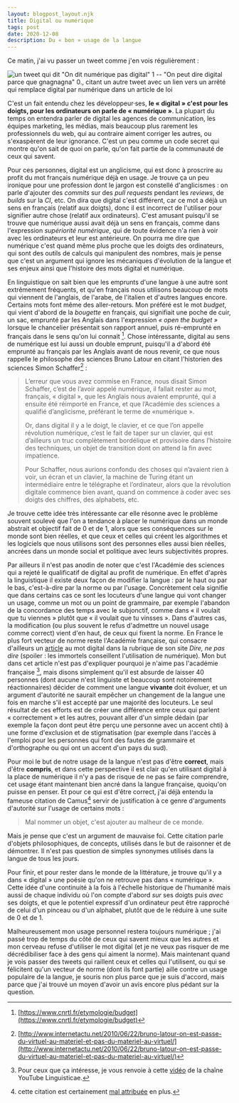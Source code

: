 ```yaml
---
layout: blogpost_layout.njk
title: Digital ou numérique
tags: post
date: 2020-12-08
description: Du « bon » usage de la langue
---
```


Ce matin, j'ai vu passer un tweet comme j'en vois régulièrement :

<div class="img-not-gray">

![un tweet qui dit "On dit numérique pas digital" 1 -- "On peut dire digital
parce que gnagnagna" 0., citant un autre tweet avec un lien vers un arrêté qui
remplace digital par numérique dans un article de
loi](/public/images/tweet_digital.png)

</div>

C'est un fait entendu chez les développeur·ses, **le «&nbsp;digital&nbsp;» c'est
pour les doigts, pour les ordinateurs on parle de «&nbsp;numérique&nbsp;»**. La
plupart du temps on entendra parler de digital les agences de communication, les
équipes marketing, les médias, mais beaucoup plus rarement les professionnels du
web, qui au contraire aiment corriger les autres, ou s'exaspèrent de leur
ignorance. C'est un peu comme un code secret qui montre qu'on sait de quoi on
parle, qu'on fait partie de la communauté de ceux qui savent.

Pour ces personnes, digital est un anglicisme, qui est donc à proscrire au
profit du mot français numérique déjà en usage. Je trouve ça un peu ironique
pour une profession dont le jargon est constellé d'anglicismes : on parle
d'ajouter des _commits_ sur des _pull requests_ pendant les _reviews_, de
_builds_ sur la _CI_, etc. On dira que digital c'est différent, car ce mot a
déjà un sens en français (relatif aux doigts), donc il est incorrect de
l'utiliser pour signifier autre chose (relatif aux ordinateurs). C'est amusant
puisqu'il se trouve que numérique aussi avait déjà un sens en français, comme
dans l'expression _supériorité numérique_, qui de toute évidence n'a rien à voir
avec les ordinateurs et leur est antérieure. On pourra me dire que numérique
c'est quand même plus proche que les doigts des ordinateurs, qui sont des outils
de calculs qui manipulent des nombres, mais je pense que c'est un argument qui
ignore les mécaniques d'évolution de la langue et ses enjeux ainsi que
l'histoire des mots digital et numérique.

En linguistique on sait bien que les emprunts d'une langue à une autre sont
extrêmement fréquents, et qu'en français nous utilisons beaucoup de mots qui
viennent de l'anglais, de l'arabe, de l'italien et d'autres langues encore.
Certains mots font même des aller-retours. Mon préféré est le mot _budget_, qui
vient d'abord de la _bougette_ en français, qui signifiait une poche de cuir, un
sac, emprunté par les Anglais dans l'expression _«&nbsp;open the budget&nbsp;»_
lorsque le chancelier présentait son rapport annuel, puis ré-emprunté en
français dans le sens qu'on lui connait [^1]. Chose intéressante, digital au
sens de numérique est lui aussi un double emprunt, puisqu'il a d'abord été
emprunté au français par les Anglais avant de nous revenir, ce que nous rappelle
le philosophe des sciences Bruno Latour en citant l'historien des sciences Simon
Schaffer[^2] :

<!-- prettier-ignore -->
[^1]:[https://www.cnrtl.fr/etymologie/budget](https://www.cnrtl.fr/etymologie/budget)

<!-- prettier-ignore -->
[^2]:[http://www.internetactu.net/2010/06/22/bruno-latour-on-est-passe-du-virtuel-au-materiel-et-pas-du-materiel-au-virtuel/](http://www.internetactu.net/2010/06/22/bruno-latour-on-est-passe-du-virtuel-au-materiel-et-pas-du-materiel-au-virtuel/)

> L’erreur que vous avez commise en France, nous disait Simon Schaffer, c’est de
> l’avoir appelé numérique, il fallait rester au mot, français,
> «&nbsp;digital&nbsp;», que les Anglais nous avaient emprunté, qui a ensuite
> été réimporté en France, et que l’Académie des sciences a qualifié
> d’anglicisme, préférant le terme de «numérique&nbsp;».
>
> Or, dans digital il y a le doigt, le clavier, et ce que l’on appelle
> révolution numérique, c’est le fait de taper sur un clavier, qui est
> d’ailleurs un truc complètement bordélique et provisoire dans l’histoire des
> techniques, un objet de transition dont on attend la fin avec impatience.
>
> Pour Schaffer, nous aurions confondu des choses qui n’avaient rien à voir, un
> écran et un clavier, la machine de Turing étant un intermédiaire entre le
> télégraphe et l’ordinateur, alors que la révolution digitale commence bien
> avant, quand on commence à coder avec ses doigts des chiffres, des alphabets,
> etc.

Je trouve cette idée très intéressante car elle résonne avec le problème souvent
soulevé que l'on a tendance à placer le numérique dans un monde abstrait et
objectif fait de 0 et de 1, alors que ses conséquences sur le monde sont bien
réelles, et que ceux et celles qui créent les algorithmes et les logiciels que
nous utilisons sont des personnes elles aussi bien réelles, ancrées dans un
monde social et politique avec leurs subjectivités propres.

Par ailleurs il n'est pas anodin de noter que c'est l'Académie des sciences qui
a rejeté le qualificatif de digital au profit de numérique. En effet d'après la
linguistique il existe deux façon de modifier la langue : par le haut ou par le
bas, c'est-à-dire par la norme ou par l'usage. Concrètement cela signifie que
dans certains cas ce sont les locuteurs d'une langue qui vont changer un usage,
comme un mot ou un point de grammaire, par exemple l'abandon de la concordance
des temps avec le subjonctif, comme dans «&nbsp;il voulait que tu viennes&nbsp;»
plutôt que «&nbsp;il voulait que tu vinsses&nbsp;». Dans d'autres cas, la
modification (ou plus souvent le refus d'admettre un nouvel usage comme correct)
vient d'en haut, de ceux qui fixent la norme. En France le plus fort vecteur de
norme reste l'Académie française, qui consacre d'ailleurs un
[article](http://www.academie-francaise.fr/digital) au mot digital dans la
rubrique de son site _Dire, ne pas dire_ (spoiler : les immortels conseillent
l'utilisation de numérique). Mon but dans cet article n'est pas d'expliquer
pourquoi je n'aime pas l'académie française [^3], mais disons simplement qu'il
est absurde de laisser 40 personnes (dont aucune n'est linguiste et beaucoup
sont notoirement réactionnaires) décider de comment une langue **vivante** doit
évoluer, et un argument d'autorité ne saurait empêcher un changement de la
langue une fois en marche s'il est accepté par une majorité des locuteurs. Le
seul résultat de ces efforts est de créer une différence entre ceux qui parlent
«&nbsp;correctement&nbsp;» et les autres, pouvant aller d'un simple dédain (par
exemple la façon dont peut être perçu une personne avec un accent chti) à une
forme d'exclusion et de stigmatisation (par exemple dans l'accès à l'emploi pour
les personnes qui font des fautes de grammaire et d'orthographe ou qui ont un
accent d'un pays du sud).

Pour moi le but de notre usage de la langue n'est pas d'être **correct**, mais
d'être **compris**, et dans cette perspective il est clair qu'en utilisant
digital à la place de numérique il n'y a pas de risque de ne pas se faire
comprendre, cet usage étant maintenant bien ancré dans la langue française,
quoiqu'on puisse en penser. Et pour ce qui est d'être correct, j'ai déjà entendu
la fameuse citation de Camus[^4] servir de justification à ce genre d'arguments
d'autorité sur l'usage de certains mots :

> Mal nommer un objet, c'est ajouter au malheur de ce monde.

<!-- prettier-ignore -->
[^3]: Pour ceux que ça intéresse, je vous renvoie à cette [vidéo](https://www.youtube.com/watch?v=hfUsGmcr1PI) de la chaîne YouTube Linguisticae.

<!-- prettier-ignore -->
[^4]: cette citation est certainement [mal attribuée](http://www.phrasitude.fr/2020/11/mal-nommer-un-objet-cest-ajouter-au.html) en plus.

Mais je pense que c'est un argument de mauvaise foi. Cette citation parle
d'objets philosophiques, de concepts, utilisés dans le but de raisonner et de
démontrer. Il n'est pas question de simples synonymes utilisés dans la langue de
tous les jours.

Pour finir, et pour rester dans le monde de la littérature, je trouve qu'il y a
dans «&nbsp;digital&nbsp;» une poésie qu'on ne retrouve pas dans
«&nbsp;numérique&nbsp;». Cette idée d'une continuité à la fois à l'échelle
historique de l'humanité mais aussi de chaque individu où l'on compte d'abord
_sur_ ses doigts puis _avec_ ses doigts, et que le potentiel expressif d'un
ordinateur peut être rapproché de celui d'un pinceau ou d'un alphabet, plutôt
que de le réduire à une suite de 0 et de 1.

Malheureusement mon usage personnel restera toujours numérique ; j'ai passé trop
de temps du côté de ceux qui savent mieux que les autres et mon cerveau refuse
d'utiliser le mot digital (et je ne veux pas risquer de me décrédibiliser face à
des gens qui aiment la norme). Mais maintenant quand je vois passer des tweets
qui raillent ceux et celles qui l'utilisent, ou qui se félicitent qu'un vecteur
de norme (dont ils font partie) aille contre un usage populaire de la langue, je
souris non plus parce que je suis d'accord, mais parce que j'ai trouvé un moyen
d'avoir un avis encore plus pédant sur la question.
